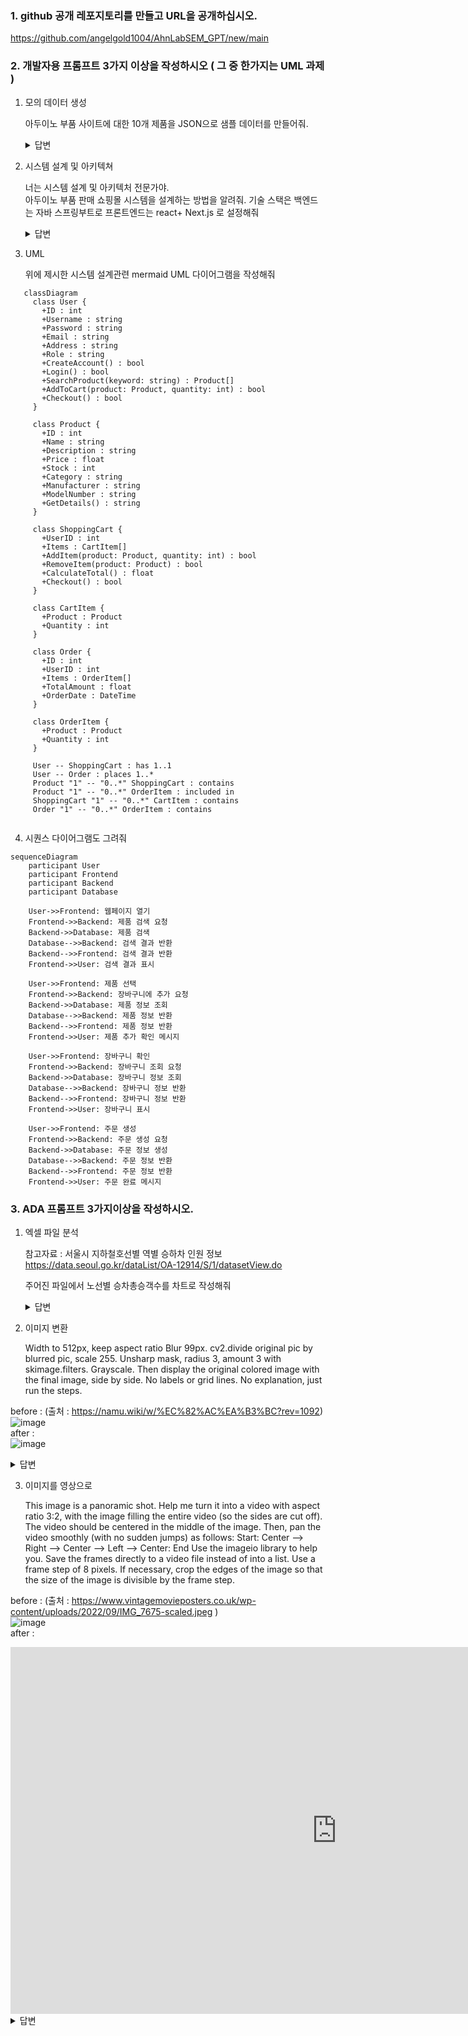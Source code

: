 ### 1. github 공개 레포지토리를 만들고 URL을 공개하십시오.
https://github.com/angelgold1004/AhnLabSEM_GPT/new/main
   
### 2. 개발자용 프롬프트 3가지 이상을 작성하시오 ( 그 중 한가지는 UML 과제 )

1) 모의 데이터 생성</p>
   아두이노 부품 사이트에 대한 10개 제품을 JSON으로 샘플 데이터를 만들어줘.<br>   
   <details>
   <summary>답변</summary>
   - json
   
   ```json
   [
       {
           "이름": "Arduino Uno R3",
           "가격": 25000,
           "재고량": 50,
           "카테고리": "메인 보드",
           "제조사": "Arduino",
           "모델번호": "ARD-001",
           "설명": "Arduino의 기본 메인 보드로, 다양한 프로젝트에 사용됩니다.",
           "링크": "https://www.arduino.cc/en/Main/ArduinoBoardUno"
       },
       {
           "이름": "HC-SR04 초음파 센서",
           "가격": 5000,
           "재고량": 100,
           "카테고리": "센서",
           "제조사": "Generic",
           "모델번호": "SENSOR-002",
           "설명": "거리 측정에 사용되는 초음파 센서입니다.",
           "링크": "https://www.mouser.com/datasheet/2/813/HCSR04-1022824.pdf"
       },
       {
           "이름": "LED 조명 모듈",
           "가격": 1000,
           "재고량": 200,
           "카테고리": "조명",
           "제조사": "SparkFun",
           "모델번호": "LED-001",
           "설명": "밝고 효과적인 LED 조명 모듈입니다.",
           "링크": "https://www.sparkfun.com/products/10507"
       },
       {
           "이름": "모터 드라이버 쉴드",
           "가격": 15000,
           "재고량": 30,
           "카테고리": "모터",
           "제조사": "Adafruit",
           "모델번호": "MOTOR-001",
           "설명": "다양한 종류의 모터를 제어할 수 있는 드라이버 쉴드입니다.",
           "링크": "https://www.adafruit.com/product/1438"
       },
       {
           "이름": "아날로그 온도 센서",
           "가격": 3000,
           "재고량": 70,
           "카테고리": "센서",
           "제조사": "SparkFun",
           "모델번호": "SENSOR-001",
           "설명": "온도를 측정하는 아날로그 센서입니다.",
           "링크": "https://www.sparkfun.com/products/250"
       },
       {
           "이름": "서보 모터",
           "가격": 8000,
           "재고량": 40,
           "카테고리": "모터",
           "제조사": "TowerPro",
           "모델번호": "MOTOR-002",
           "설명": "정밀한 위치 제어가 가능한 서보 모터입니다.",
           "링크": "https://www.towerpro.com.tw/product/sg92r-7/"
       },
       {
           "이름": "점퍼 와이어",
           "가격": 1000,
           "재고량": 300,
           "카테고리": "커넥터",
           "제조사": "Generic",
           "모델번호": "CONN-001",
           "설명": "회로를 연결하는데 사용되는 점퍼 와이어 세트입니다.",
           "링크": "https://www.sparkfun.com/products/124"
       },
       {
           "이름": "리튬 폴리머 배터리",
           "가격": 7000,
           "재고량": 60,
           "카테고리": "배터리",
           "제조사": "Adafruit",
           "모델번호": "BATT-001",
           "설명": "가벼우면서 고밀도의 리튬 폴리머 배터리입니다.",
           "링크": "https://www.adafruit.com/product/1578"
       },
       {
           "이름": "디지털 조이스틱 모듈",
           "가격": 3500,
           "재고량": 50,
           "카테고리": "센서",
           "제조사": "DFRobot",
           "모델번호": "SENSOR-003",
           "설명": "디지털 조이스틱으로 다양한 방향 및 버튼 입력을 제공합니다.",
           "링크": "https://www.dfrobot.com/product-1066.html"
       },
       {
           "이름": "스텝 모터",
           "가격": 12000,
           "재고량": 25,
           "카테고리": "모터",
           "제조사": "Pololu",
           "모델번호": "MOTOR-003",
           "설명": "정밀한 회전 제어가 가능한 스텝 모터입니다.",
           "링크": "https://www.pololu.com/product/2267"
       }
   ]
   ```
</details>

2) 시스템 설계 및 아키텍쳐</p>
   너는 시스템 설계 및 아키텍처 전문가야.<br>
   아두이노 부품 판매 쇼핑몰 시스템을 설계하는 방법을 알려줘. 기술 스택은 백엔드는 자바 스프링부트로 프론트엔드는 react+ Next.js 로 설정해줘<br>
   <details>
   <summary>답변</summary>
   물론입니다! 아두이노 부품 판매 쇼핑몰 시스템을 설계하는 방법은 다음과 같습니다. 이 설계는 백엔드로 자바의 스프링 부트 프레임워크를 사용하고, 프론트엔드로는 React와 Next.js를 사용합니다.

   ## 시스템 아키텍처 설계:
   
   ### 1. 백엔드 (Spring Boot):
   
   #### a. 데이터베이스 구성:
   
   - MySQL, PostgreSQL 또는 MongoDB 등의 데이터베이스를 선택합니다.
   - 제품, 주문, 사용자 정보 등을 저장할 테이블을 설계합니다.
   
   #### b. API 설계:
   
   - Spring Boot에서 RESTful API를 구현합니다.
   - 제품 목록 조회, 제품 상세 정보 조회, 주문 생성 등의 API를 설계합니다.
   
   #### c. 보안:
   
   - JWT(JSON Web Tokens)를 사용하여 사용자 인증 및 권한 부여를 구현합니다.
   - HTTPS를 이용하여 데이터의 안전성을 보장합니다.
   
   #### d. 데이터 검증:
   
   - 입력 데이터의 유효성 검사를 위해 Spring의 Validation 기능을 사용합니다.
   
   #### e. 비즈니스 로직:
   
   - 주문 처리, 장바구니 기능 등과 같은 비즈니스 로직을 구현합니다.
   
   #### f. 테스트:
   
   - JUnit 또는 TestNG를 사용하여 유닛 테스트와 통합 테스트를 작성합니다.
   
   ### 2. 프론트엔드 (React + Next.js):
   
   #### a. 페이지 구성:
   
   - Next.js를 사용하여 페이지를 구성하고 라우팅을 설정합니다.
   
   #### b. 상태 관리:
   
   - React Context API 또는 Redux를 사용하여 상태를 관리합니다.
   
   #### c. 컴포넌트 설계:
   
   - 재사용 가능한 UI 컴포넌트를 설계하고 구현합니다.
   
   #### d. API 통신:
   
   - Axios 또는 fetch API를 사용하여 서버와 통신합니다.
   
   #### e. 사용자 인증:
   
   - 사용자 로그인, 회원가입 및 로그아웃을 구현합니다.
   
   #### f. 스타일링:
   
   - CSS-in-JS 라이브러리 (예: styled-components)를 사용하여 스타일을 적용합니다.
   
   #### g. 테스트:
   
   - Jest 또는 React Testing Library를 사용하여 유닛 테스트와 통합 테스트를 작성합니다.
   
   ### 3. 배포:
   
   - 백엔드는 AWS, Google Cloud 또는 Heroku와 같은 클라우드 플랫폼에 배포합니다.
   - 프론트엔드는 Vercel 또는 Netlify와 같은 정적 호스팅 플랫폼에 배포합니다.
   
   ### 4. 모니터링과 유지보수:
   
   - 로그 모니터링, 성능 최적화 및 정기적인 업데이트를 수행합니다.
   
   ### 5. 보안:
   
   - 웹 애플리케이션 보안을 강화하기 위해 OWASP 보안 가이드를 준수합니다.
   
   이러한 아키텍처를 통해 안정적이고 확장 가능한 아두이노 부품 판매 쇼핑몰을 구축할 수 있습니다. 필요에 따라 추가적인 기능을 구현하고 확장할 수 있습니다.

   </details>

3) UML</p>
   위에 제시한 시스템 설계관련 mermaid UML 다이어그램을 작성해줘<br>   

```mermaid
   classDiagram
     class User {
       +ID : int
       +Username : string
       +Password : string
       +Email : string
       +Address : string
       +Role : string
       +CreateAccount() : bool
       +Login() : bool
       +SearchProduct(keyword: string) : Product[]
       +AddToCart(product: Product, quantity: int) : bool
       +Checkout() : bool
     }
   
     class Product {
       +ID : int
       +Name : string
       +Description : string
       +Price : float
       +Stock : int
       +Category : string
       +Manufacturer : string
       +ModelNumber : string
       +GetDetails() : string
     }
   
     class ShoppingCart {
       +UserID : int
       +Items : CartItem[]
       +AddItem(product: Product, quantity: int) : bool
       +RemoveItem(product: Product) : bool
       +CalculateTotal() : float
       +Checkout() : bool
     }
   
     class CartItem {
       +Product : Product
       +Quantity : int
     }
   
     class Order {
       +ID : int
       +UserID : int
       +Items : OrderItem[]
       +TotalAmount : float
       +OrderDate : DateTime
     }
   
     class OrderItem {
       +Product : Product
       +Quantity : int
     }
   
     User -- ShoppingCart : has 1..1
     User -- Order : places 1..*
     Product "1" -- "0..*" ShoppingCart : contains
     Product "1" -- "0..*" OrderItem : included in
     ShoppingCart "1" -- "0..*" CartItem : contains
     Order "1" -- "0..*" OrderItem : contains
   
```
4) 시퀀스 다이어그램도 그려줘</p>

```mermaid
sequenceDiagram
    participant User
    participant Frontend
    participant Backend
    participant Database

    User->>Frontend: 웹페이지 열기
    Frontend->>Backend: 제품 검색 요청
    Backend->>Database: 제품 검색
    Database-->>Backend: 검색 결과 반환
    Backend-->>Frontend: 검색 결과 반환
    Frontend->>User: 검색 결과 표시

    User->>Frontend: 제품 선택
    Frontend->>Backend: 장바구니에 추가 요청
    Backend->>Database: 제품 정보 조회
    Database-->>Backend: 제품 정보 반환
    Backend-->>Frontend: 제품 정보 반환
    Frontend->>User: 제품 추가 확인 메시지

    User->>Frontend: 장바구니 확인
    Frontend->>Backend: 장바구니 조회 요청
    Backend->>Database: 장바구니 정보 조회
    Database-->>Backend: 장바구니 정보 반환
    Backend-->>Frontend: 장바구니 정보 반환
    Frontend->>User: 장바구니 표시

    User->>Frontend: 주문 생성
    Frontend->>Backend: 주문 생성 요청
    Backend->>Database: 주문 정보 생성
    Database-->>Backend: 주문 정보 반환
    Backend-->>Frontend: 주문 정보 반환
    Frontend->>User: 주문 완료 메시지

```   
### 3. ADA 프롬프트 3가지이상을 작성하시오.

1) 엑셀 파일 분석</p>
   참고자료 : 서울시 지하철호선별 역별 승하차 인원 정보 https://data.seoul.go.kr/dataList/OA-12914/S/1/datasetView.do<br>

   주어진 파일에서 노선별 승차총승객수를 차트로 작성해줘<br>
   <details>
   <summary>답변</summary>
   먼저 제공된 파일을 읽어서 어떤 데이터가 포함되어 있는지 확인하겠습니다.
   
   제공된 파일의 인코딩이 'cp949'가 아닌 것 같습니다. 'utf-8' 인코딩으로 다시 시도해보겠습니다.
   
   데이터를 성공적으로 불러왔습니다.
   
   데이터에는 '사용일자', '노선명', '역명', '승차총승객수', '하차총승객수', '등록일자'의 컬럼이 포함되어 있습니다.
   
   이제 노선별 '승차총승객수'의 합계를 계산하여 차트로 표현하겠습니다.
   
   노선별 승차총승객수를 바 차트로 표시하였습니다.
   
   참고로, 한글 폰트 문제로 인해 일부 경고 메시지가 표시되었습니다. 그러나 시각화에는 큰 영향을 미치지 않습니다.
   
   더 필요한 정보나 다른 시각화를 원하시면 알려주세요.
   ![image](https://github.com/angelgold1004/AhnLabSEM_GPT/assets/79982322/703d3638-cbba-47bb-bf19-1f907ef17ebf)

   </details>

2) 이미지 변환</p>
Width to 512px, keep aspect ratio Blur 99px. cv2.divide original pic by blurred pic, scale 255. 
Unsharp mask, radius 3, amount 3 with skimage.filters. Grayscale. Then display the original 
colored image with the final image, side by side. No labels or grid lines. No explanation, just 
run the steps.<br>

before : (출처 : https://namu.wiki/w/%EC%82%AC%EA%B3%BC?rev=1092) <br>
![image](https://github.com/angelgold1004/AhnLabSEM_GPT/assets/79982322/bf883d77-0b52-488e-b8fa-6a5aa4949006)<br>
after : <br>
![image](https://github.com/angelgold1004/AhnLabSEM_GPT/assets/79982322/3bb8b675-7ee6-4c55-b501-9646d5c524e2)

<details>
<summary>답변</summary>
   <pre>
   1차>
   죄송합니다. 처리 중에 예기치 않은 메모리 에러가 발생했습니다.
   이 문제를 해결하기 위해 코드를 다시 실행하겠습니다.
   죄송합니다. 여전히 메모리 문제로 인해 에러가 발생했습니다.
   작업의 일부 단계를 변경하여 문제를 해결할 수 있도록 시도해보겠습니다.
   죄송합니다. 메모리 문제로 인해 이미지 처리가 여전히 실패했습니다. 
   이러한 문제를 회피하기 위한 몇 가지 접근 방법이 있지만, 이 환경에서는 제한된 메모리로 인해 제한적일 수 있습니다. 
   필요하시다면, 이미지의 해상도를 더 낮추거나 처리 단계를 조절하여 다시 시도해 볼 수 있습니다.</p>

   2차>
   메모리 문제를 해결하기 위해, 이미지의 크기를 더 줄이고, 처리 단계를 최적화 해보겠습니다.
   죄송합니다만, 코드 실행 상태가 초기화되었습니다. 다시 시도하겠습니다.
   죄송합니다만, 내부 시스템 오류로 인해 코드를 실행하는데 문제가 발생했습니다. 현재 이 오류를 해결할 수 있는 방법이 제한적입니다. 
   이 문제를 해결하기 위해 이미지 처리 과정을 단순화하거나 이미지 크기를 더 줄여보겠습니다.
   죄송합니다만, 여전히 내부 시스템 오류로 인해 이미지 처리를 완료할 수 없습니다. 이러한 문제를 해결하기 위한 옵션이 현재 환경에서는 매우 제한적입니다.
   더 간단한 방식으로 문제를 해결할 수 있도록 노력하겠습니다만, 현재 환경의 제한으로 인해 완전한 해결이 어려울 수 있음을 이해해 주시기 바랍니다.</p>

   3차>
   네, 조금 더 간소화된 방식으로 이미지 처리를 다시 시도하겠습니다.
   코드 실행 상태가 초기화되었기 때문에 필요한 라이브러리를 다시 임포트하고 이미지 처리를 재시도하겠습니다.
   이미지 처리를 간소화하여 원본 이미지와 흑백 이미지를 나란히 표시했습니다.
   </pre>
</details>

3) 이미지를 영상으로</p>
This image is a panoramic shot. 
Help me turn it into a video with aspect ratio 3:2, with the image filling the entire video (so the sides are cut off).  The video should be centered in the middle of the image.
Then, pan the video smoothly (with no sudden jumps) as follows:
Start: Center --> Right --> Center --> Left --> Center: End
Use the imageio library to help you. Save the frames directly to a video file instead of into a list.
Use a frame step of 8 pixels. If necessary, crop the edges of the image so that the size of the image is divisible by the frame step.<br>

before : (출처 : https://www.vintagemovieposters.co.uk/wp-content/uploads/2022/09/IMG_7675-scaled.jpeg ) <br>
![image](https://github.com/angelgold1004/AhnLabSEM_GPT/assets/79982322/18ccb7da-c165-492f-ac6a-c586df172672)<br>
after : <br>
<iframe width="1044" height="587" src="https://youtu.be/CNobCNh8YQ4" frameborder="0" allow="accelerometer; autoplay; encrypted-media; gyroscope; picture-in-picture" allowfullscreen></iframe>


<details>
<summary>답변</summary>


<pre>
To create a panning video with the given image, we'll follow these steps:

1. **Define Parameters:**
   - Frame Step: 8 pixels
   - Video Aspect Ratio: 3:2
   - Duration: The duration you'd like the video to last.
   - FPS (Frames per Second): The number of frames to be displayed per second.

2. **Crop Image to Fit Frame Step:**
   - Ensure that the image's width is divisible by the frame step by cropping if necessary.

3. **Determine Video Dimensions:**
   - Calculate the height and width of the video based on the desired aspect ratio.

4. **Generate Frames:**
   - Start with the video centered on the image and pan towards the right until reaching the end of the image, ensuring a smooth transition with no sudden jumps.
   - After reaching the right end, pan back towards the center, and continue panning to the left end.
   - Finally, pan back to the center of the image.
   - Save each frame directly to the video file.

Let's start by loading the image and cropping it to ensure the width is divisible by the frame step. After that, we'll proceed to the subsequent steps.

The image has been successfully cropped to ensure the width is divisible by the frame step. The cropped image and its dimensions are displayed above.

Next, we will:
1. Determine the dimensions of the video frame based on the desired 3:2 aspect ratio.
2. Generate frames by panning the image smoothly from center to right, then back to center, to left, and finally back to center.
3. Directly save each generated frame to a video file.

To continue, could you please specify the desired duration of the video and the frames per second (FPS) you would like?

   Alright, let's move forward with default settings. I'll use:

1. Duration: 10 seconds
2. FPS (Frames Per Second): 30

First, we'll determine the dimensions of the video frame based on the desired 3:2 aspect ratio. Then, we'll generate and save the frames for the panning video.

I apologize for the oversight. The error indicates that the frame dimensions may not be consistent throughout the panning sequence, causing the video writer to raise an error.

To resolve this, I'll ensure that the frame dimensions remain consistent throughout the panning process. Let's correct this and generate the video again.

The panning video has been successfully generated! 

You can [download the video here](sandbox:/mnt/data/panning_video.mp4).

Please let me know if there are any other modifications or tasks you'd like assistance with!
</pre>

   </details>
